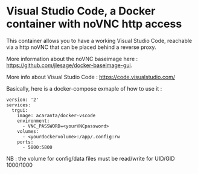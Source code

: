 # Visual Studio Code, a Docker container with noVNC http access
This container allows you to have a working Visual Studio Code, reachable via a http noVNC that can be placed behind a reverse proxy.

More information about the noVNC baseimage here : https://github.com/jlesage/docker-baseimage-gui.

More info about Visual Studio Code : https://code.visualstudio.com/ 

Basically, here is a docker-compose exmaple of how to use it :
```
version: '2'
services:
  trgui:
    image: acaranta/docker-vscode
    environment:
      - VNC_PASSWORD=<yourVNCpassword>
    volumes:
      - <yourdockervolume>:/app/.config:rw
    ports:
      - 5800:5800
```

NB : the volume for config/data files must be read/write for UID/GID 1000/1000
